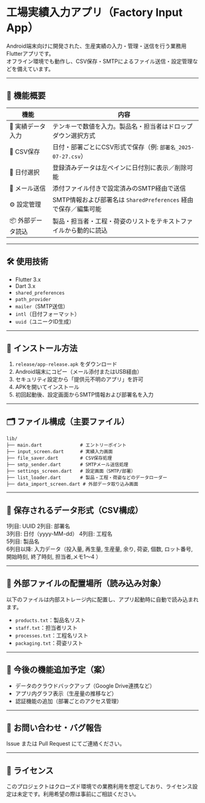 # 工場実績入力アプリ（Factory Input App）

Android端末向けに開発された、生産実績の入力・管理・送信を行う業務用Flutterアプリです。  
オフライン環境でも動作し、CSV保存・SMTPによるファイル送信・設定管理などを備えています。

---

## 📱 機能概要

| 機能              | 内容                                                                 |
|-------------------|----------------------------------------------------------------------|
| 🔢 実績データ入力   | テンキーで数値を入力。製品名・担当者はドロップダウン選択方式         |
| 📂 CSV保存         | 日付・部署ごとにCSV形式で保存（例: `部署名_2025-07-27.csv`）           |
| 📆 日付選択        | 登録済みデータは左ペインに日付別に表示／削除可能                   |
| 📨 メール送信       | 添付ファイル付きで設定済みのSMTP経由で送信                          |
| ⚙ 設定管理         | SMTP情報および部署名は `SharedPreferences` 経由で保存／編集可能     |
| 📦 外部データ読込   | 製品・担当者・工程・荷姿のリストをテキストファイルから動的に読込     |

---

## 🛠 使用技術

- Flutter 3.x
- Dart 3.x
- `shared_preferences`
- `path_provider`
- `mailer`（SMTP送信）
- `intl`（日付フォーマット）
- `uuid`（ユニークID生成）

---

## 🔧 インストール方法

1. `release/app-release.apk` をダウンロード
2. Android端末にコピー（メール添付またはUSB経由）
3. セキュリティ設定から「提供元不明のアプリ」を許可
4. APKを開いてインストール
5. 初回起動後、設定画面からSMTP情報および部署名を入力

---

## 🗂 ファイル構成（主要ファイル）

```
lib/
├── main.dart              # エントリーポイント
├── input_screen.dart      # 実績入力画面
├── file_saver.dart        # CSV保存処理
├── smtp_sender.dart       # SMTPメール送信処理
├── settings_screen.dart   # 設定画面（SMTP/部署）
├── list_loader.dart       # 製品・工程・荷姿などのデータローダー
├── data_import_screen.dart # 外部データ取り込み画面
```

---

## 📝 保存されるデータ形式（CSV構成）

1列目: UUID 
2列目: 部署名  
3列目: 日付（yyyy-MM-dd）
4列目: 工程名    
5列目: 製品名  
6列目以降: 入力データ（投入量, 再生量, 生産量, 余り, 荷姿, 個数, ロット番号, 開始時刻, 終了時刻, 担当者,メモ1〜4 ）

---

## 📁 外部ファイルの配置場所（読み込み対象）

以下のファイルは内部ストレージ内に配置し、アプリ起動時に自動で読み込まれます。

- `products.txt`：製品名リスト
- `staff.txt`：担当者リスト
- `processes.txt`：工程名リスト
- `packaging.txt`：荷姿リスト

---

## 🧪 今後の機能追加予定（案）

- データのクラウドバックアップ（Google Drive連携など）
- アプリ内グラフ表示（生産量の推移など）
- 認証機能の追加（部署ごとのアクセス管理）

---

## 📮 お問い合わせ・バグ報告

Issue または Pull Request にてご連絡ください。

---

## 📜 ライセンス

このプロジェクトはクローズド環境での業務利用を想定しており、ライセンス設定は未定です。利用希望の際は事前にご相談ください。